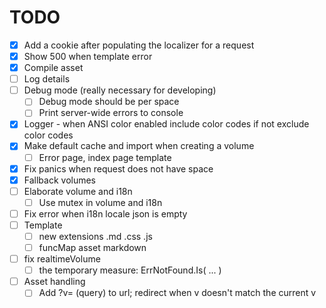 # TODO

- [x] Add a cookie after populating the localizer for a request
- [x] Show 500 when template error
- [x] Compile asset
- [ ] Log details
- [ ] Debug mode (really necessary for developing)
    - [ ] Debug mode should be per space
    - [ ] Print server-wide errors to console
- [x] Logger - when ANSI color enabled include color codes if not exclude color codes
- [x] Make default cache and import when creating a volume
    - [ ] Error page, index page template
- [x] Fix panics when request does not have space
- [x] Fallback volumes
- [ ] Elaborate volume and i18n
    - [ ] Use mutex in volume and i18n
- [ ] Fix error when i18n locale json is empty
- [ ] Template
    - [ ] new extensions .md .css .js
    - [ ] funcMap asset markdown
- [ ] fix realtimeVolume
    - [ ] the temporary measure: ErrNotFound.Is( ... )
- [ ] Asset handling
    - [ ] Add ?v= (query) to url; redirect when v doesn't match the current v